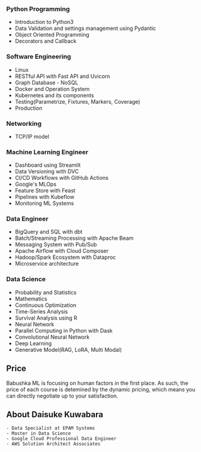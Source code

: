 ### Python Programming
- Introduction to Python3
- Data Validation and settings management using Pydantic
- Object Oriented Programming
- Decorators and Callback

### Software Engineering
- Linux
- RESTful API with Fast API and Uvicorn
- Graph Database - NoSQL
- Docker and Operation System
- Kubernetes and its components
- Testing(Parametrize, Fixtures, Markers, Coverage)
- Production

### Networking
- TCP/IP model

### Machine Learning Engineer
- Dashboard using Streamlit
- Data Versioning with DVC
- CI/CD Workflows with GitHub Actions
- Google's MLOps
- Feature Store with Feast
- Pipelines with Kubeflow
- Monitoring ML Systems

### Data Engineer
- BigQuery and SQL with dbt
- Batch/Streaming Processing with Apache Beam
- Messaging System with Pub/Sub
- Apache Airflow with Cloud Composer
- Hadoop/Spark Ecosystem with Dataproc
- Microservice architecture

### Data Science
- Probability and Statistics
- Mathematics
- Continuous Optimization
- Time-Series Analysis
- Survival Analysis using R
- Neural Network
- Parallel Computing in Python with Dask
- Convolutional Neural Network
- Deep Learning
- Generative Model(RAG, LoRA, Multi Modal)

## Price
Babushka ML is focusing on human factors in the first place. As such, the price of each course is detemined by the dynamic pricing, which means you can directly negotiate up to your satisfaction.

## About Daisuke Kuwabara
```
- Data Specialist at EPAM Systems
- Master in Data Science
- Google Cloud Professional Data Engineer
- AWS Solution Architect Associates
```
